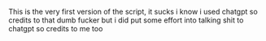 This is the very first version of the script, it sucks i know i used chatgpt so credits to that dumb fucker but i did put some effort into talking shit to chatgpt so credits to me too 
